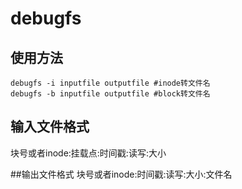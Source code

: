 # debugfs
## 使用方法
```
debugfs -i inputfile outputfile #inode转文件名
debugfs -b inputfile outputfile #block转文件名
```

## 输入文件格式
块号或者inode:挂载点:时间戳:读写:大小

##输出文件格式
块号或者inode:时间戳:读写:大小:文件名